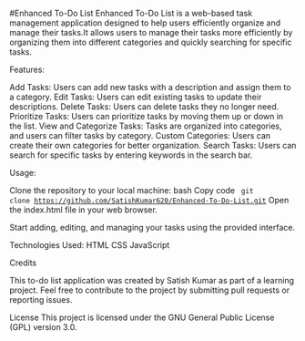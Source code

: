 #Enhanced To-Do List
Enhanced To-Do List is a web-based task management application designed to help users efficiently organize and manage their tasks.It allows users to manage their tasks more efficiently by organizing them into different categories and quickly searching for specific tasks.

Features:

Add Tasks: Users can add new tasks with a description and assign them to a category.
Edit Tasks: Users can edit existing tasks to update their descriptions.
Delete Tasks: Users can delete tasks they no longer need.
Prioritize Tasks: Users can prioritize tasks by moving them up or down in the list.
View and Categorize Tasks: Tasks are organized into categories, and users can filter tasks by category.
Custom Categories: Users can create their own categories for better organization.
Search Tasks: Users can search for specific tasks by entering keywords in the search bar.

Usage:

Clone the repository to your local machine:
bash
Copy code <code> git clone https://github.com/SatishKumar620/Enhanced-To-Do-List.git</code>
Open the index.html file in your web browser.

Start adding, editing, and managing your tasks using the provided interface.

Technologies Used:
HTML
CSS
JavaScript

Credits

This to-do list application was created by Satish Kumar as part of a learning project. Feel free to contribute to the project by submitting pull requests or reporting issues.

License
This project is licensed under the GNU General Public License (GPL) version 3.0.
